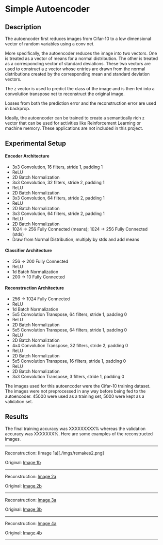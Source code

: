 # Simple Autoencoder

## Description
The autoencoder first reduces images from Cifar-10 to a low dimensional vector of random variables using a conv net. 

More specifically, the autoencoder reduces the image into two vectors. One is treated as a vector of means for a normal distribution. The other is treated as a corresponding vector of standard deviations. These two vectors are used to construct a z vector whose entries are drawn from the normal distributions created by the corresponding mean and standard deviation vectors. 

The z vector is used to predict the class of the image and is then fed into a convolution transpose net to reconstruct the original image.

Losses from both the prediction error and the reconstruction error are used in backprop.

Ideally, the autoencoder can be trained to create a semantically rich z vector that can be used for activities like Reinforcement Learning or machine memory. These applications are not included in this project.

## Experimental Setup

#### Encoder Architecture

- 3x3 Convolution, 16 filters, stride 1, padding 1
- ReLU
- 2D Batch Normalization
- 3x3 Convolution, 32 filters, stride 2, padding 1
- ReLU
- 2D Batch Normalization
- 3x3 Convolution, 64 filters, stride 2, padding 1
- ReLU
- 2D Batch Normalization
- 3x3 Convolution, 64 filters, stride 2, padding 1
- ReLU
- 2D Batch Normalization
- 1024 -> 256 Fully Connected (means); 1024 -> 256 Fully Connected (stds)
- Draw from Normal Distribution, multiply by stds and add means

#### Classifier Architecture

- 256 -> 200 Fully Connected
- ReLU
- 1d Batch Normalization
- 200 -> 10 Fully Connected

#### Reconstruction Architecture

- 256 -> 1024 Fully Connected
- ReLU
- 1d Batch Normalization
- 5x5 Convolution Transpose, 64 filters, stride 1, padding 0
- ReLU
- 2D Batch Normalization
- 5x5 Convolution Transpose, 64 filters, stride 1, padding 0
- ReLU
- 2D Batch Normalization
- 4x4 Convolution Transpose, 32 filters, stride 2, padding 0
- ReLU
- 2D Batch Normalization
- 5x5 Convolution Transpose, 16 filters, stride 1, padding 0
- ReLU
- 2D Batch Normalization
- 3x3 Convolution Transpose, 3 filters, stride 1, padding 0

The images used for this autoencoder were the Cifar-10 training dataset. The images were not preprocessed in any way before being fed to the autoencoder. 45000 were used as a training set, 5000 were kept as a validation set.

## Results
The final training accuracy was XXXXXXXXX% whereas the validation accuracy was XXXXXXX%. Here are some examples of the reconstructed images.

----
Reconstruction:
(Image 1a)[./imgs/remakes2.png]

Original:
[Image 1b](./imgs/reals2.png)

----
Reconstruction:
[Image 2a](./imgs/remakes4.png)

Original:
[Image 2b](./imgs/reals4.png)

----
Reconstruction:
[Image 3a](./imgs/remakes7.png)

Original:
[Image 3b](./imgs/reals7.png)

----
Reconstruction:
[Image 4a](./imgs/remakes12.png)

Original:
[Image 4b](./imgs/reals12.png)

----
